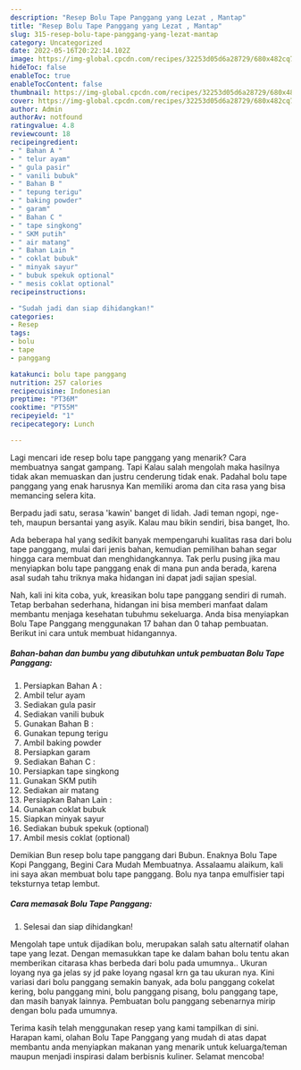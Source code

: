 ```yaml
---
description: "Resep Bolu Tape Panggang yang Lezat , Mantap"
title: "Resep Bolu Tape Panggang yang Lezat , Mantap"
slug: 315-resep-bolu-tape-panggang-yang-lezat-mantap
category: Uncategorized
date: 2022-05-16T20:22:14.102Z
image: https://img-global.cpcdn.com/recipes/32253d05d6a28729/680x482cq70/bolu-tape-panggang-foto-resep-utama.jpg
hideToc: false
enableToc: true
enableTocContent: false
thumbnail: https://img-global.cpcdn.com/recipes/32253d05d6a28729/680x482cq70/bolu-tape-panggang-foto-resep-utama.jpg
cover: https://img-global.cpcdn.com/recipes/32253d05d6a28729/680x482cq70/bolu-tape-panggang-foto-resep-utama.jpg
author: Admin
authorAv: notfound
ratingvalue: 4.8
reviewcount: 18
recipeingredient:
- " Bahan A "
- " telur ayam"
- " gula pasir"
- " vanili bubuk"
- " Bahan B "
- " tepung terigu"
- " baking powder"
- " garam"
- " Bahan C "
- " tape singkong"
- " SKM putih"
- " air matang"
- " Bahan Lain "
- " coklat bubuk"
- " minyak sayur"
- " bubuk spekuk optional"
- " mesis coklat optional"
recipeinstructions:

- "Sudah jadi dan siap dihidangkan!"
categories:
- Resep
tags:
- bolu
- tape
- panggang

katakunci: bolu tape panggang 
nutrition: 257 calories
recipecuisine: Indonesian
preptime: "PT36M"
cooktime: "PT55M"
recipeyield: "1"
recipecategory: Lunch

---
```



Lagi mencari ide resep bolu tape panggang yang menarik? Cara membuatnya sangat gampang. Tapi Kalau salah mengolah maka hasilnya tidak akan memuaskan dan justru cenderung tidak enak. Padahal bolu tape panggang yang enak harusnya Kan memiliki aroma dan cita rasa yang bisa memancing selera kita.


Berpadu jadi satu, serasa &#39;kawin&#39; banget di lidah. Jadi teman ngopi, nge-teh, maupun bersantai yang asyik. Kalau mau bikin sendiri, bisa banget, lho.

Ada beberapa hal yang sedikit banyak mempengaruhi kualitas rasa dari bolu tape panggang, mulai dari jenis bahan, kemudian pemilihan bahan segar hingga cara membuat dan menghidangkannya. Tak perlu pusing jika mau menyiapkan bolu tape panggang enak di mana pun anda berada, karena asal sudah tahu triknya maka hidangan ini dapat jadi sajian spesial.


Nah, kali ini kita coba, yuk, kreasikan bolu tape panggang sendiri di rumah. Tetap berbahan sederhana, hidangan ini bisa memberi manfaat dalam membantu menjaga kesehatan tubuhmu sekeluarga. Anda bisa menyiapkan Bolu Tape Panggang menggunakan 17 bahan dan 0 tahap pembuatan. Berikut ini cara untuk membuat hidangannya.

<!--inarticleads1-->

##### Bahan-bahan dan bumbu yang dibutuhkan untuk pembuatan Bolu Tape Panggang:

1. Persiapkan  Bahan A :
1. Ambil  telur ayam
1. Sediakan  gula pasir
1. Sediakan  vanili bubuk
1. Gunakan  Bahan B :
1. Gunakan  tepung terigu
1. Ambil  baking powder
1. Persiapkan  garam
1. Sediakan  Bahan C :
1. Persiapkan  tape singkong
1. Gunakan  SKM putih
1. Sediakan  air matang
1. Persiapkan  Bahan Lain :
1. Gunakan  coklat bubuk
1. Siapkan  minyak sayur
1. Sediakan  bubuk spekuk (optional)
1. Ambil  mesis coklat (optional)


Demikian Bun resep bolu tape panggang dari Bubun. Enaknya Bolu Tape Kopi Panggang, Begini Cara Mudah Membuatnya. Assalaamu alaikum, kali ini saya akan membuat bolu tape panggang. Bolu nya tanpa emulfisier tapi teksturnya tetap lembut. 

<!--inarticleads2-->

##### Cara memasak Bolu Tape Panggang:


1. Selesai dan siap dihidangkan!

Mengolah tape untuk dijadikan bolu, merupakan salah satu alternatif olahan tape yang lezat. Dengan memasukkan tape ke dalam bahan bolu tentu akan memberikan citarasa khas berbeda dari bolu pada umumnya.. Ukuran loyang nya ga jelas sy jd pake loyang ngasal krn ga tau ukuran nya. Kini variasi dari bolu panggang semakin banyak, ada bolu panggang cokelat kering, bolu panggang mini, bolu panggang pisang, bolu panggang tape, dan masih banyak lainnya. Pembuatan bolu panggang sebenarnya mirip dengan bolu pada umumnya. 

Terima kasih telah menggunakan resep yang kami tampilkan di sini. Harapan kami, olahan Bolu Tape Panggang yang mudah di atas dapat membantu anda menyiapkan makanan yang menarik untuk keluarga/teman maupun menjadi inspirasi dalam berbisnis kuliner. Selamat mencoba!
